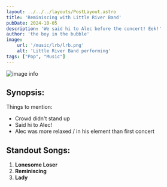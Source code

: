 ```yaml
---
layout: ../../../layouts/PostLayout.astro
title: 'Reminiscing with Little River Band'
pubDate: 2024-10-05
description: 'We said hi to Alec before the concert! Eek!'
author: 'the boy in the bubble'
image:
    url: '/music/lrb/lrb.png'
    alt: 'Little River Band performing'
tags: ["Pop", "Music"]
---
```

![image info](/music/lrb/lrb.png)

## Synopsis:

Things to mention: 
* Crowd didn't stand up
* Said hi to Alec!
* Alec was more relaxed / in his element than first concert

## Standout Songs:
1. **Lonesome Loser** 
2. **Reminiscing**
3. **Lady**
